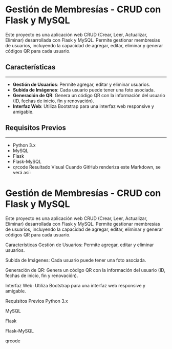 # Gestión de Membresías - CRUD con Flask y MySQL


Este proyecto es una aplicación web CRUD (Crear, Leer, Actualizar, Eliminar) desarrollada con Flask y MySQL. Permite gestionar membresías de usuarios, incluyendo la capacidad de agregar, editar, eliminar y generar códigos QR para cada usuario.

## Características
-----------------

- **Gestión de Usuarios**: Permite agregar, editar y eliminar usuarios.
- **Subida de Imágenes**: Cada usuario puede tener una foto asociada.
- **Generación de QR**: Genera un código QR con la información del usuario (ID, fechas de inicio, fin y renovación).
- **Interfaz Web**: Utiliza Bootstrap para una interfaz web responsive y amigable.

## Requisitos Previos
--------------------

- Python 3.x
- MySQL
- Flask
- Flask-MySQL
- qrcode
Resultado Visual
Cuando GitHub renderiza este Markdown, se verá así:

Gestión de Membresías - CRUD con Flask y MySQL
================================================

Este proyecto es una aplicación web CRUD (Crear, Leer, Actualizar, Eliminar) desarrollada con Flask y MySQL. Permite gestionar membresías de usuarios, incluyendo la capacidad de agregar, editar, eliminar y generar códigos QR para cada usuario.

Características
Gestión de Usuarios: Permite agregar, editar y eliminar usuarios.

Subida de Imágenes: Cada usuario puede tener una foto asociada.

Generación de QR: Genera un código QR con la información del usuario (ID, fechas de inicio, fin y renovación).

Interfaz Web: Utiliza Bootstrap para una interfaz web responsive y amigable.

Requisitos Previos
Python 3.x

MySQL

Flask

Flask-MySQL

qrcode
